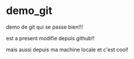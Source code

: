 # demo_git
demo de git qui se passe bien!!!

est a present modifie depuis github!!

mais aussi depuis ma machine locale et c'est cool!


